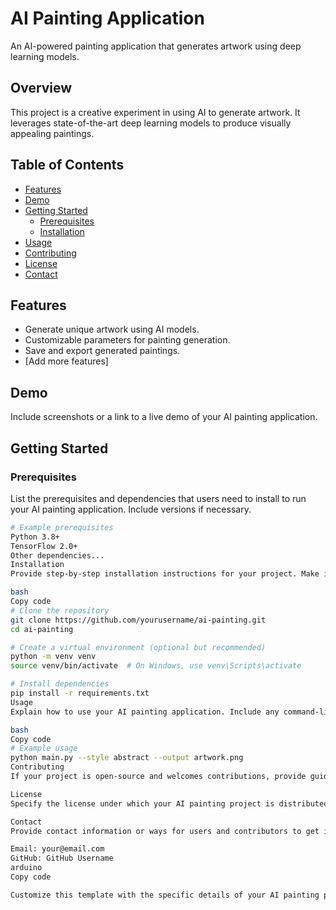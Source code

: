 # AI Painting Application

An AI-powered painting application that generates artwork using deep learning models.

## Overview

This project is a creative experiment in using AI to generate artwork. It leverages state-of-the-art deep learning models to produce visually appealing paintings.

## Table of Contents

- [Features](#features)
- [Demo](#demo)
- [Getting Started](#getting-started)
  - [Prerequisites](#prerequisites)
  - [Installation](#installation)
- [Usage](#usage)
- [Contributing](#contributing)
- [License](#license)
- [Contact](#contact)

## Features

- Generate unique artwork using AI models.
- Customizable parameters for painting generation.
- Save and export generated paintings.
- [Add more features]

## Demo

Include screenshots or a link to a live demo of your AI painting application.

## Getting Started

### Prerequisites

List the prerequisites and dependencies that users need to install to run your AI painting application. Include versions if necessary.

```bash
# Example prerequisites
Python 3.8+
TensorFlow 2.0+
Other dependencies...
Installation
Provide step-by-step installation instructions for your project. Make it easy for users to set up the required environment.

bash
Copy code
# Clone the repository
git clone https://github.com/yourusername/ai-painting.git
cd ai-painting

# Create a virtual environment (optional but recommended)
python -m venv venv
source venv/bin/activate  # On Windows, use venv\Scripts\activate

# Install dependencies
pip install -r requirements.txt
Usage
Explain how to use your AI painting application. Include any command-line options, user interfaces, or parameters that users can customize.

bash
Copy code
# Example usage
python main.py --style abstract --output artwork.png
Contributing
If your project is open-source and welcomes contributions, provide guidelines for contributing. Explain how others can contribute to the project, report issues, or submit pull requests.

License
Specify the license under which your AI painting project is distributed. Include a link to the license file in your repository.

Contact
Provide contact information or ways for users and contributors to get in touch with you or the project maintainers.

Email: your@email.com
GitHub: GitHub Username
arduino
Copy code

Customize this template with the specific details of your AI painting project, including the deep learning models you use, customization options, and any unique features. Make sure to keep your README file clear and informative to help users understand and use your AI painting application effectively.




